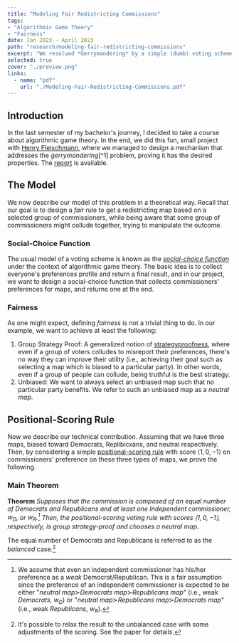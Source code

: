```yaml
---
title: "Modeling Fair Redistricting Commissions"
tags:
- "Algorithmic Game Theory"
- "Fairness"
date: Jan 2023 - April 2023
path: "research/modeling-fair-redistricting-commissions"
excerpt: "We resolved *Gerrymandering* by a simple (dumb) voting scheme..."
selected: true
cover: "./preview.png"
links:
  - name: "pdf"
    url: "./Modeling-Fair-Redistricting-Commissions.pdf"
---
```


## Introduction

In the last semester of my bachelor's journey, I decided to take a course about algorithmic game theory. In the end, we did this fun, small project with [Henry Fleischmann](http://www-personal.umich.edu/~henryfl/index.html), where we managed to design a mechanism that addresses the *gerrymandering*[^1] problem, proving it has the desired properties. The [report](./Modeling-Fair-Redistricting-Commissions.pdf) is available.

## The Model

We now describe our model of this problem in a theoretical way. Recall that our goal is to design a *fair* rule to get a redistricting map based on a selected group of commissioners, while being aware that some group of commissioners might collude together, trying to manipulate the outcome.

### Social-Choice Function

The usual model of a voting scheme is known as the [*social-choice function*](https://en.wikipedia.org/wiki/Social_choice_theory#Social_choice_functions) under the context of algorithmic game theory. The basic idea is to collect everyone's preferences profile and return a final result, and in our project, we want to design a social-choice function that collects commissioners' preferences for maps, and returns one at the end.

### Fairness

As one might expect, defining *fairness* is not a trivial thing to do. In our example, we want to achieve at least the following:

1. Group Strategy Proof: A generalized notion of [strategyproofness](https://en.wikipedia.org/wiki/Strategyproofness), where even if a group of voters colludes to misreport their preferences, there's no way they can improve their utility (i.e., achieving their goal such as selecting a map which is biased to a particular party). In other words, even if a group of people can collude, being truthful is the best strategy.
2. Unbiased: We want to always select an unbiased map such that no particular party benefits.  We refer to such an unbiased map as a *neutral map*.

## Positional-Scoring Rule

Now we describe our technical contribution.  Assuming that we have three maps, biased toward Democrats, Replibicxans, and neutral respectively. Then, by considering a simple [positional-scoring rule](https://en.wikipedia.org/wiki/Positional_voting) with score $\langle 1, 0, -1\rangle$ on commissioners' preference on these three types of maps, we prove the following.

### Main Theorem

**Theorem** *Supposes that the commission is composed of an equal number of Democrats and Republicans and at least one Independent commissioner, $w_D$, or $w_R$.[^2] Then, the positional-scoring voting rule with scores $\langle 1, 0, -1\rangle$, respectively, is group strategy-proof and chooses a neutral map.*

[^2]: We assume that even an independent commissioner has his/her preference as a *weak* Democrat/Republican. This is a fair assumption since the preference of an independent commissioner is expected to be either "*neutral map*$\succ$*Democrats map*$\succ$*Republicans map*" (i.e., weak *Democrats*, $w_D$) or "*neutral map*$\succ$*Republicans map*$\succ$*Democrats map*" (i.e., weak *Republicans*, $w_R$).

The equal number of Democrats and Republicans is referred to as the *balanced* case.[^3]

[^3]: It's possible to relax the result to the unbalanced case with some adjustments of the scoring. See the paper for details.
